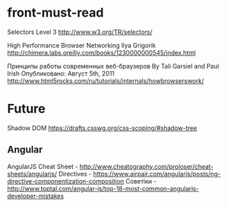 # front-must-read

Selectors Level 3
http://www.w3.org/TR/selectors/

High Performance Browser Networking Ilya Grigorik 
http://chimera.labs.oreilly.com/books/1230000000545/index.html

Принципы работы современных веб-браузеров By Tali Garsiel and Paul Irish
Опубликовано: Август 5th, 2011
http://www.html5rocks.com/ru/tutorials/internals/howbrowserswork/

# Future 
Shadow DOM https://drafts.csswg.org/css-scoping/#shadow-tree

## Angular 
AngularJS Cheat Sheet - http://www.cheatography.com/proloser/cheat-sheets/angularjs/
Directives - https://www.airpair.com/angularjs/posts/ng-directive-componentization-composition
Советiки - http://www.toptal.com/angular-js/top-18-most-common-angularjs-developer-mistakes
